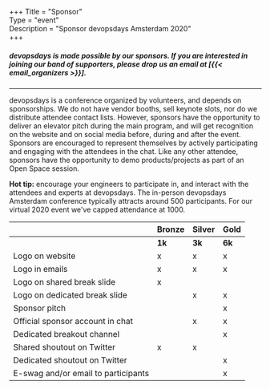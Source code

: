 +++	
Title = "Sponsor"	
Type = "event"	
Description = "Sponsor devopsdays Amsterdam 2020"	
+++	

<h5>	
<p>devopsdays is made possible by our sponsors. If you are interested in joining our band of supporters, please drop us an email at [{{< email_organizers >}}].</p>
<!--<p><a href="https://assets.devopsdays.org/events/2020/amsterdam/devopsdays-amsterdam-prospectus-2020.pdf">A downloadable version of our prospectus is available here.</a></p> -->
</h5>

<hr>

devopsdays is a conference organized by volunteers, and depends on sponsorships. We do not have vendor booths, sell keynote slots, nor do we distribute attendee contact lists. However, sponsors have the opportunity to deliver an elevator pitch during the main program, and will get recognition on the website and on social media before, during and after the event. Sponsors are encouraged to represent themselves by actively participating and engaging with the attendees in the chat. Like any other attendee, sponsors have the opportunity to demo products/projects as part of an Open Space session.
<p>	
  <strong>Hot tip:</strong> encourage your engineers to participate in, and interact with the attendees and experts at devopsdays. The in-person devopsdays Amsterdam conference typically attracts around 500 participants. For our virtual 2020 event we've capped attendance at 1000. 
<p>
  
| | Bronze | Silver | Gold 
| --- | --- | --- | ---
| | **1k** | **3k** | **6k**
| Logo on website | x | x | x
| Logo in emails | x | x | x |
| Logo on shared break slide | x | | 
| Logo on dedicated break slide | | x | x
| Sponsor pitch | | | x
| Official sponsor account in chat | | x | x
| Dedicated breakout channel | | | x
| Shared shoutout on Twitter | x | x | 
| Dedicated shoutout on Twitter | | | x
| E-swag and/or email to participants | | | x
